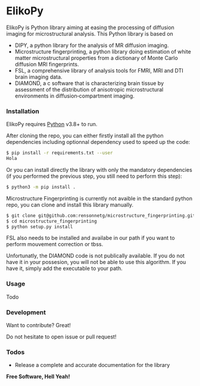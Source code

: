 # ElikoPy


ElikoPy is Python library aiming at easing the processing of diffusion imaging for microstructural analysis. 
This Python library is based on
  - DIPY, a python library for the analysis of MR diffusion imaging.
  - Microstructure fingerprinting, a python library doing estimation of white matter microstructural properties from a dictionary of Monte Carlo diffusion MRI fingerprints.
  - FSL, a comprehensive library of analysis tools for FMRI, MRI and DTI brain imaging data.
  - DIAMOND, a c software that is characterizing brain tissue by assessment of the distribution of anisotropic microstructural environments in diffusion‐compartment imaging.

### Installation

ElikoPy requires [Python](https://www.python.org/) v3.8+ to run.

After cloning the repo, you can either firstly install all the python dependencies including optionnal dependency used to speed up the code:

```sh
$ pip install -r requirements.txt --user
Hola
```
Or you can install directly the library with only the mandatory dependencies (if you performed the previous step, you still need to perform this step):

```sh
$ python3 -m pip install .
```

Microstructure Fingerprinting is currently not avaible in the standard python repo, you can clone and install this library manually.

```sh
$ git clone git@github.com:rensonnetg/microstructure_fingerprinting.git
$ cd microstructure_fingerprinting
$ python setup.py install
```

FSL also needs to be installed and availabe in our path if you want to perform mouvement correction or tbss.

Unfortunatly, the DIAMOND code is not publically available. If you do not have it in your possesion, you will not be able to use this algorithm. If you have it, simply add the executable to your path. 

### Usage

Todo

### Development

Want to contribute? Great!

Do not hesitate to open issue or pull request!
### Todos

 - Release a complete and accurate documentation for the library


**Free Software, Hell Yeah!**
